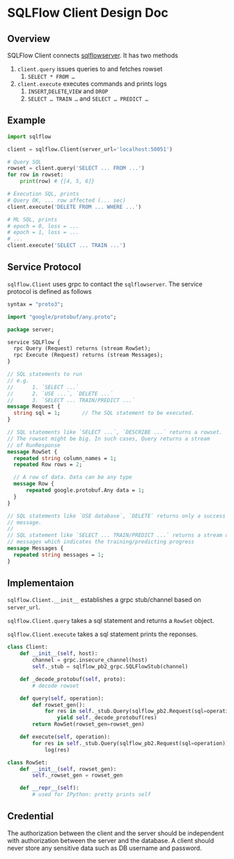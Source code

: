 # SQLFlow Client Design Doc

## Overview

SQLFlow Client connects [sqlflowserver](https://github.com/wangkuiyi/sqlflowserver). It has two methods

1. `client.query` issues queries to and fetches rowset
   1. `SELECT * FROM …`
2. `client.execute` executes commands and prints logs
   1. `INSERT`,`DELETE`,`VIEW` and `DROP`
   2. `SELECT … TRAIN …` and `SELECT … PREDICT …`

## Example

```python
import sqlflow

client = sqlflow.Client(server_url='localhost:50051')

# Query SQL
rowset = client.query('SELECT ... FROM ...')
for row in rowset:
    print(row) # {[4, 5, 6]}

# Execution SQL, prints
# Query OK, ... row affected (... sec)
client.execute('DELETE FROM ... WHERE ...')

# ML SQL, prints
# epoch = 0, loss = ...
# epoch = 1, loss = ...
# ...
client.execute('SELECT ... TRAIN ...')
```

## Service Protocol

`sqlflow.Client` uses grpc to contact the `sqlflowserver`. The service protocol is defined as follows

```proto
syntax = "proto3";

import "google/protobuf/any.proto";

package server;

service SQLFlow {
  rpc Query (Request) returns (stream RowSet);
  rpc Execute (Request) returns (stream Messages);
}

// SQL statements to run
// e.g.
//      1. `SELECT ...`
//      2. `USE ...`, `DELETE ...`
//      3. `SELECT ... TRAIN/PREDICT ...`
message Request {
  string sql = 1;		// The SQL statement to be executed.
}

// SQL statements like `SELECT ...`, `DESCRIBE ...` returns a rowset.
// The rowset might be big. In such cases, Query returns a stream
// of RunResponse
message RowSet {
  repeated string column_names = 1;
  repeated Row rows = 2;

  // A row of data. Data can be any type
  message Row {
      repeated google.protobuf.Any data = 1;
  }
}

// SQL statements like `USE database`, `DELETE` returns only a success
// message.
//
// SQL statement like `SELECT ... TRAIN/PREDICT ...` returns a stream of
// messages which indicates the training/predicting progress
message Messages {
  repeated string messages = 1;
}
```

## Implementaion

`sqlflow.Client.__init__` establishes a grpc stub/channel based on `server_url`.

`sqlflow.Client.query` takes a sql statement and returns a `RowSet` object.

`sqlflow.Client.execute` takes a sql statement prints the reponses.
```python
class Client:
    def __init__(self, host):
        channel = grpc.insecure_channel(host)
        self._stub = sqlflow_pb2_grpc.SQLFlowStub(channel)

    def _decode_protobuf(self, proto):
        # decode rowset

    def query(self, operation):
        def rowset_gen():
            for res in self._stub.Query(sqlflow_pb2.Request(sql=operation)):
                yield self._decode_protobuf(res)
        return RowSet(rowset_gen=rowset_gen)

    def execute(self, operation):
        for res in self._stub.Query(sqlflow_pb2.Request(sql=operation)):
            log(res)

class RowSet:
    def __init__(self, rowset_gen):
        self._rowset_gen = rowset_gen

    def __repr__(self):
        # used for IPython: pretty prints self
```

## Credential

The authorization between the client and the server should be independent
with authorization between the server and the database. A client should never
store any sensitive data such as DB username and password.

